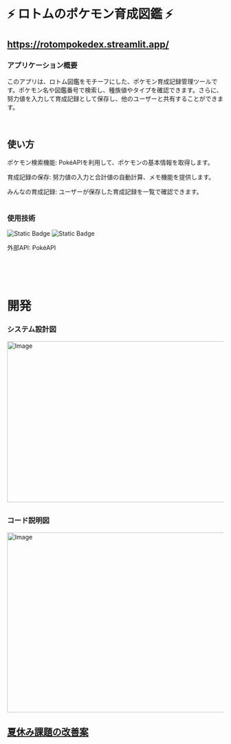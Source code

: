 # ⚡ ロトムのポケモン育成図鑑 ⚡
## https://rotompokedex.streamlit.app/
### アプリケーション概要
このアプリは、ロトム図鑑をモチーフにした、ポケモン育成記録管理ツールです。ポケモン名や図鑑番号で検索し、種族値やタイプを確認できます。さらに、努力値を入力して育成記録として保存し、他のユーザーと共有することができます。

<br>

## 使い方
ポケモン検索機能: PokéAPIを利用して、ポケモンの基本情報を取得します。

育成記録の保存: 努力値の入力と合計値の自動計算、メモ機能を提供します。

みんなの育成記録: ユーザーが保存した育成記録を一覧で確認できます。
#
### 使用技術
![Static Badge](https://img.shields.io/badge/Python-F7DF1E?style=for-the-badge&logo=python&logoColor=blue&logoSize=auto)
![Static Badge](https://img.shields.io/badge/Streamlit-%23E34F26?style=for-the-badge&logo=streamlit&logoColor=white&logoSize=auto)

外部API: PokéAPI

<br>
<br>
<br>

# 開発
### システム設計図
<img width="621" height="374" alt="Image" src="https://github.com/user-attachments/assets/374e6791-8d7a-4770-a140-1ae84d49a63b" />

##
### コード説明図
<img width="713" height="418" alt="Image" src="https://github.com/user-attachments/assets/1437e641-d6c5-44b5-8acc-0cc819b2eab3" />

## [夏休み課題の改善案](https://github.com/linkagef/2306060004_kawano_AIprogramming-2/edit/main/improvement.md)
